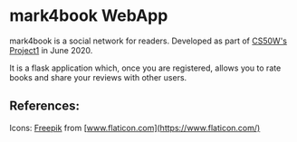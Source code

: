 # mark4book WebApp

mark4book is a social network for readers. Developed as part of [CS50W's Project1](https://docs.cs50.net/web/2020/x/projects/1/project1.html) in June 2020.

It is a flask application which, once you are registered, allows you to rate books and share your reviews with other users.

## References:

Icons: [Freepik](https://www.flaticon.com/authors/freepik) from [www.flaticon.com](https://www.flaticon.com/)
